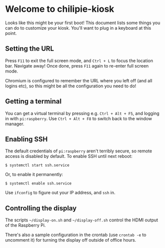# Welcome to chilipie-kiosk

Looks like this might be your first boot! This document lists some things you can do to customize your kiosk. You'll want to plug in a keyboard at this point.

## Setting the URL

Press `F11` to exit the full screen mode, and `Ctrl + L` to focus the location bar. Navigate away! Once done, press `F11` again to re-enter full screen mode.

Chromium is configured to remember the URL where you left off (and all logins etc), so this might be all the configuration you need to do!

## Getting a terminal

You can get a virtual terminal by pressing e.g. `Ctrl + Alt + F5`, and logging in with `pi:raspberry`. Use `Ctrl + Alt + F8` to switch back to the window manager.

## Enabling SSH

The default credentials of `pi:raspberry` aren't terribly secure, so remote access is disabled by default. To enable SSH until next reboot:

    $ systemctl start ssh.service

Or, to enable it permanently:

    $ systemctl enable ssh.service

Use `ifconfig` to figure out your IP address, and `ssh` in.

## Controlling the display

The scripts `~/display-on.sh` and `~/display-off.sh` control the HDMI output of the Raspberry Pi.

There's also a sample configuration in the crontab (use `crontab -e` to uncomment it) for turning the display off outside of office hours.
